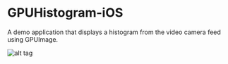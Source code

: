 GPUHistogram-iOS
================

A demo application that displays a histogram from the video camera feed using GPUImage.

![alt tag](http://i.imgur.com/Qu4xM7B.png)
